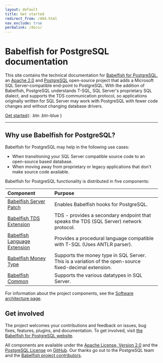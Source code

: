 ```yaml
---
layout: default
title: Get started
redirect_from: /404.html
nav_exclude: true
permalink: /docs/
---
```


# Babelfish for PostgreSQL documentation

This site contains the technical documentation for [Babelfish for PostgreSQL](https://babelfishpg.org/), an [Apache 2.0](https://www.apache.org/licenses/LICENSE-2.0) and [PostgreSQL](https://www.postgresql.org/about/licence/) open-source project that adds a Microsoft SQL Server-compatible end-point to PostgreSQL. With the addition of Babelfish, PostgreSQL understands T-SQL, SQL Server's proprietary SQL dialect, and supports the TDS communication protocol, so applications originally written for SQL Server may work with PostgreSQL with fewer code changes and without changing database drivers.


[Get started](/docs/installation/compiling-babelfish-from-source/){: .btn .btn-blue }


---

## Why use Babelfish for PostgreSQL?

Babelfish for PostgreSQL may help in the following use cases:

* When transitioning your SQL Server compatible source code to an open-source based database.
* When moving away from proprietary or legacy applications that don't make source code available.

Babelfish for PostgreSQL functionality is distributed in five components:

Component | Purpose
:--- | :---
[Babelfish Server Patch](https://github.com/babelfish-for-postgresql/postgresql_modified_for_babelfish) | Enables Babelfish hooks for PostgreSQL.
[Babelfish TDS Extension](https://github.com/babelfish-for-postgresql/babelfish_extensions/tree/BABEL_1_0_0/contrib/babelfishpg_tds) | TDS - provides a secondary endpoint that speaks the TDS (SQL Server) network protocol.
[Babelfish Language Extension](https://github.com/babelfish-for-postgresql/babelfish_extensions/tree/BABEL_1_0_0/contrib/babelfishpg_tsql) | Provides a procedural language compatible with T-SQL (Uses ANTLR parser).
[Babelfish Money Type](https://github.com/babelfish-for-postgresql/babelfish_extensions/tree/BABEL_1_0_0/contrib/babelfishpg_money) | Supports the money type in SQL Server. This is a variation of the open-source fixed-decimal extension.
[Babelfish Common](https://github.com/babelfish-for-postgresql/babelfish_extensions/tree/BABEL_1_0_0/contrib/babelfishpg_common) | Supports the various datatypes in SQL Server.


For information about the project components, see the [Software architecture page](https://babelfishpg.org/docs/internals/software-architecture/).


## Get involved

The project welcomes your contributions and feedback on issues, bug fixes, features, plugins, and documentation. To get involved, visit [the Babelfish for PostgreSQL website](https://babelfishpg.org/docs/contributing/).

All components are available under the [Apache License, Version 2.0](https://www.apache.org/licenses/LICENSE-2.0.html) and the [PostgreSQL License](https://www.postgresql.org/about/licence/) on [GitHub](https://github.com/babelfish-for-postgresql). Our thanks go out to the PostgreSQL team and the [Babelfish project contributors](https://babelfishpg.org/contributors/).



<!---
This should be 
commented out
-->